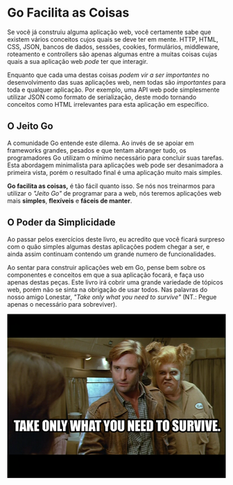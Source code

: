 # Go Facilita as Coisas

Se você já construiu alguma aplicação web, você certamente sabe que existem
vários conceitos cujos quais se deve ter em mente. HTTP, HTML, CSS, JSON,
bancos de dados, sessões, cookies, formulários, middleware, roteamento e
controllers são apenas algumas entre a muitas coisas cujas quais a sua
aplicação web *pode* ter que interagir.

Enquanto que cada uma destas coisas *podem vir a ser importantes* no
desenvolvimento das suas aplicações web, nem todas são *importantes* para
toda e qualquer aplicação. Por exemplo, uma API web pode simplesmente utilizar
JSON como formato de serialização, deste modo tornando conceitos como HTML
irrelevantes para esta aplicação em específico.

## O Jeito Go

A comunidade Go entende este dilema. Ao invés de se apoiar em frameworks
grandes, pesados e que tentam abranger tudo, os programadores Go utilizam o
mínimo necessário para concluir suas tarefas. Esta abordagem minimalista para
aplicações web pode ser desanimadora a primeira vista, porém o resultado final é
uma aplicação muito mais simples.

**Go facilita as coisas,** é tão fácil quanto isso. Se nós nos treinarmos para
utilizar o *"Jeito Go"* de programar para a web, nós teremos aplicações web mais
**simples**, **flexíveis** e **fáceis de manter**.

## O Poder da Simplicidade

Ao passar pelos exercícios deste livro, eu acredito que você ficará surpreso com
o quão simples algumas destas aplicações podem chegar a ser, e ainda assim
continuam contendo um grande numero de funcionalidades.

Ao sentar para construir aplicações web em Go, pense bem sobre os componentes e
conceitos em que a sua aplicação focará, e faça uso apenas destas peças. Este
livro irá cobrir uma grande variedade de tópicos web, porém não se sinta na
obrigação de usar todos. Nas palavras do nosso amigo Lonestar, *"Take only what
you need to survive"* (NT.: Pegue apenas o necessário para sobreviver).

![](spaceballs.png)
